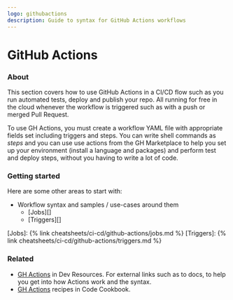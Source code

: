 ```yaml
---
logo: githubactions
description: Guide to syntax for GitHub Actions workflows
---
```

# GitHub Actions

### About

This section covers how to use GitHub Actions in a CI/CD flow such as you run automated tests, deploy and publish your repo. All running for free in the cloud whenever the workflow is triggered such as with a push or merged Pull Request.

To use GH Actions, you must create a workflow YAML file with appropriate fields set including triggers and steps. You can write shell commands as _steps_ and you can use use actions from the GH Marketplace to help you set up your environment (install a language and packages) and perform test and deploy steps, without you having to write a lot of code.

### Getting started

Here are some other areas to start with:

- Workflow syntax and samples / use-cases around them
    - [Jobs][]
    - [Triggers][]

[Jobs]: {% link cheatsheets/ci-cd/github-actions/jobs.md %}
[Triggers]: {% link cheatsheets/ci-cd/github-actions/triggers.md %}

### Related

- [GH Actions](https://michaelcurrin.github.io/dev-resources/resources/ci-cd/github-actions/) in Dev Resources. For external links such as to docs, to help you get into how Actions work and the syntax.
- [GH Actions](https://michaelcurrin.github.io/dev-resources/resources/ci-cd/github-actions/) recipes in Code Cookbook.
